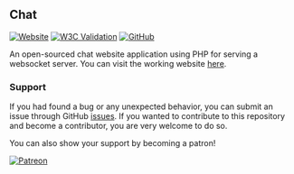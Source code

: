 
## Chat

[![Website](https://img.shields.io/website?url=https%3A%2F%2Fchat.eidoriantan.me)][homepage]
[![W3C Validation](https://img.shields.io/w3c-validation/html?targetUrl=https%3A%2F%2Fchat.eidoriantan.me)][W3C Validator]
[![GitHub](https://img.shields.io/github/license/eidoriantan/chat-app)](https://github.com/eidoriantan/chat-app/blob/master/LICENSE.txt)

An open-sourced chat website application using PHP for serving a websocket
server. You can visit the working website [here][homepage].

### Support
If you had found a bug or any unexpected behavior, you can submit an issue
through GitHub
[issues](https://github.com/eidoriantan/chat-app/issues). If you wanted to
contribute to this repository and become a contributor, you are very welcome to
do so.

You can also show your support by becoming a patron!

[![Patreon](https://c5.patreon.com/external/logo/become_a_patron_button.png)](https://www.patreon.com/eidoriantan)

[homepage]: https://chat.eidoriantan.me
[W3C Validator]: https://validator.w3.org/nu/?doc=https%3A%2F%2Fchat.eidoriantan.me%2F
